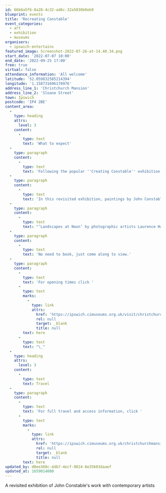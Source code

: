 ```yaml
---
id: 66b6a5f6-8a28-4c32-ad6c-32a5036b0eb9
blueprint: events
title: 'Recreating Constable'
event_categories:
  - art
  - exhibition
  - museums
organisers:
  - ipswich-entertains
featured_image: Screenshot-2022-07-26-at-14.40.34.png
start_date: '2022-07-07 10:00'
end_date: '2022-09-25 17:00'
free: true
virtual: false
attendance_information: 'All welcome'
latitude: '52.059832585214394'
longitude: '1.158731696170976'
address_line_1: 'Christchurch Mansion'
address_line_2: 'Sloane Street'
town: Ipswich
postcode: 'IP4 2BE'
content_area:
  -
    type: heading
    attrs:
      level: 3
    content:
      -
        type: text
        text: 'What to expect'
  -
    type: paragraph
    content:
      -
        type: text
        text: 'Following the popular ''Creating Constable'' exhibition, many of the works from the Ipswich collection are remaining in the Wolsey Art Gallery until September, 2022.'
  -
    type: paragraph
    content:
      -
        type: text
        text: 'In this revisited exhibition, paintings by John Constable and his Suffolk contemporaries are joined by new contemporary works not previously displayed in the mansion.'
  -
    type: paragraph
    content:
      -
        type: text
        text: "‘Landscapes at Noon’ by photographic artists Laurence Harding and Liz Harrinton, explores a new way of viewing Constable’s ‘The Hay Wain.’ The work consists of hand printed cyanotypes on silk and form part of a larger installation that was commissioned in 2021 to celebrate the 200th\_anniversary of John Constable’s famous painting.\_"
  -
    type: paragraph
    content:
      -
        type: text
        text: 'No need to book, just come along to view.'
  -
    type: paragraph
    content:
      -
        type: text
        text: 'For opening times click '
      -
        type: text
        marks:
          -
            type: link
            attrs:
              href: 'https://ipswich.cimuseums.org.uk/visit/christchurch-mansion/'
              rel: null
              target: _blank
              title: null
        text: here
      -
        type: text
        text: "\_"
  -
    type: heading
    attrs:
      level: 3
    content:
      -
        type: text
        text: Travel
  -
    type: paragraph
    content:
      -
        type: text
        text: 'For full travel and access information, click '
      -
        type: text
        marks:
          -
            type: link
            attrs:
              href: 'https://ipswich.cimuseums.org.uk/christchurchmansionaccess/'
              rel: null
              target: _blank
              title: null
        text: here
updated_by: d0ee360c-4db7-4ecf-9024-8e35603daaef
updated_at: 1659014080
---
```

A revisited exhibition of John Constable's work with contemporary artists